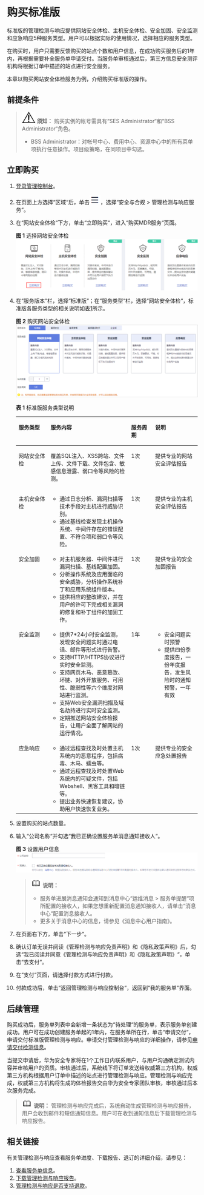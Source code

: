 # 购买标准版<a name="mdr_01_0061"></a>

标准版的管理检测与响应提供网站安全体检、主机安全体检、安全加固、安全监测和应急响应5种服务类型。用户可以根据实际的使用情况，选择相应的服务类型。

在购买时，用户只需要反馈购买的站点个数和用户信息，在成功购买服务后的1年内，再根据需要补全服务单申请交付。当服务单审核通过后，第三方信息安全测评机构将根据订单中描述的站点进行安全服务。

本章以购买网站安全体检服务为例，介绍购买标准版的操作。

## 前提条件<a name="zh-cn_topic_0115570352_section1741118183317"></a>

>![](public_sys-resources/icon-notice.gif) **须知：** 
>购买实例的帐号需具有“SES Administrator“和“BSS Administrator“角色。
>-   BSS Administrator：对帐号中心、费用中心、资源中心中的所有菜单项执行任意操作。项目级策略，在同项目中勾选。

## 立即购买<a name="zh-cn_topic_0115570352_section1933417191455"></a>

1.  [登录管理控制台](https://console.huaweicloud.com/?locale=zh-cn)。
2.  在页面上方选择“区域“后，单击![](figures/icon-服务列表小图标.png)，选择“安全与合规  \>  管理检测与响应服务“。
3.  在“网站安全体检“下方，单击“立即购买“，进入“购买MDR服务“页面。

    **图 1**  选择网站安全体检<a name="zh-cn_topic_0115570352_fig6140362115217"></a>  
    ![](figures/选择网站安全体检.png "选择网站安全体检")

4.  在“服务版本“栏，选择“标准版“；在“服务类型“栏，选择“网站安全体检“，标准版各服务类型的相关说明如[表1](#zh-cn_topic_0115570352_table544864683318)所示。

    **图 2**  购买网站安全体检<a name="zh-cn_topic_0115570352_fig462214533513"></a>  
    ![](figures/购买网站安全体检.png "购买网站安全体检")

    **表 1**  标准版服务类型说明

    <a name="zh-cn_topic_0115570352_table544864683318"></a>
    <table><thead align="left"><tr id="zh-cn_topic_0115570352_row114461646133318"><th class="cellrowborder" valign="top" width="17.57%" id="mcps1.2.5.1.1"><p id="zh-cn_topic_0115570352_p3446746123311"><a name="zh-cn_topic_0115570352_p3446746123311"></a><a name="zh-cn_topic_0115570352_p3446746123311"></a>服务类型</p>
    </th>
    <th class="cellrowborder" valign="top" width="44.39%" id="mcps1.2.5.1.2"><p id="zh-cn_topic_0115570352_p144466462338"><a name="zh-cn_topic_0115570352_p144466462338"></a><a name="zh-cn_topic_0115570352_p144466462338"></a>服务内容</p>
    </th>
    <th class="cellrowborder" valign="top" width="13.23%" id="mcps1.2.5.1.3"><p id="p1815161862212"><a name="p1815161862212"></a><a name="p1815161862212"></a>服务周期</p>
    </th>
    <th class="cellrowborder" valign="top" width="24.81%" id="mcps1.2.5.1.4"><p id="zh-cn_topic_0115570352_p344694633320"><a name="zh-cn_topic_0115570352_p344694633320"></a><a name="zh-cn_topic_0115570352_p344694633320"></a>说明</p>
    </th>
    </tr>
    </thead>
    <tbody><tr id="zh-cn_topic_0115570352_row17446446203319"><td class="cellrowborder" valign="top" width="17.57%" headers="mcps1.2.5.1.1 "><p id="zh-cn_topic_0115570352_p158706198114"><a name="zh-cn_topic_0115570352_p158706198114"></a><a name="zh-cn_topic_0115570352_p158706198114"></a>网站安全体检</p>
    </td>
    <td class="cellrowborder" valign="top" width="44.39%" headers="mcps1.2.5.1.2 "><p id="zh-cn_topic_0115570352_p498615393497"><a name="zh-cn_topic_0115570352_p498615393497"></a><a name="zh-cn_topic_0115570352_p498615393497"></a>覆盖SQL注入、XSS跨站、文件上传、文件下载、文件包含、敏感信息泄露、弱口令等风险的检测。</p>
    </td>
    <td class="cellrowborder" valign="top" width="13.23%" headers="mcps1.2.5.1.3 "><p id="p21541822211"><a name="p21541822211"></a><a name="p21541822211"></a>1次</p>
    </td>
    <td class="cellrowborder" valign="top" width="24.81%" headers="mcps1.2.5.1.4 "><p id="zh-cn_topic_0115570352_p1633512523016"><a name="zh-cn_topic_0115570352_p1633512523016"></a><a name="zh-cn_topic_0115570352_p1633512523016"></a>提供专业的网站安全评估报告</p>
    </td>
    </tr>
    <tr id="zh-cn_topic_0115570352_row24486468334"><td class="cellrowborder" valign="top" width="17.57%" headers="mcps1.2.5.1.1 "><p id="zh-cn_topic_0115570352_p69161349592"><a name="zh-cn_topic_0115570352_p69161349592"></a><a name="zh-cn_topic_0115570352_p69161349592"></a>主机安全体检</p>
    </td>
    <td class="cellrowborder" valign="top" width="44.39%" headers="mcps1.2.5.1.2 "><a name="zh-cn_topic_0115570352_ul15609159191013"></a><a name="zh-cn_topic_0115570352_ul15609159191013"></a><ul id="zh-cn_topic_0115570352_ul15609159191013"><li>通过日志分析、漏洞扫描等技术手段对主机进行威胁识别。</li><li>通过基线检查发现主机操作系统、中间件存在的错误配置、不符合项和弱口令等风险。</li></ul>
    </td>
    <td class="cellrowborder" valign="top" width="13.23%" headers="mcps1.2.5.1.3 "><p id="p215161882216"><a name="p215161882216"></a><a name="p215161882216"></a>1次</p>
    </td>
    <td class="cellrowborder" valign="top" width="24.81%" headers="mcps1.2.5.1.4 "><p id="zh-cn_topic_0115570352_p1825111411426"><a name="zh-cn_topic_0115570352_p1825111411426"></a><a name="zh-cn_topic_0115570352_p1825111411426"></a>提供专业的主机安全评估报告</p>
    </td>
    </tr>
    <tr id="zh-cn_topic_0115570352_row6448124693311"><td class="cellrowborder" valign="top" width="17.57%" headers="mcps1.2.5.1.1 "><p id="zh-cn_topic_0115570352_p12573646191019"><a name="zh-cn_topic_0115570352_p12573646191019"></a><a name="zh-cn_topic_0115570352_p12573646191019"></a>安全加固</p>
    </td>
    <td class="cellrowborder" valign="top" width="44.39%" headers="mcps1.2.5.1.2 "><a name="zh-cn_topic_0115570352_ul8846201017111"></a><a name="zh-cn_topic_0115570352_ul8846201017111"></a><ul id="zh-cn_topic_0115570352_ul8846201017111"><li>对主机服务器、中间件进行漏洞扫描、基线配置加固。</li><li>分析操作系统及应用面临的安全威胁，分析操作系统补丁和应用系统组件版本。</li><li>提供相应的整改建议，并在用户的许可下完成相关漏洞的修复和补丁组件的加固工作。</li></ul>
    </td>
    <td class="cellrowborder" valign="top" width="13.23%" headers="mcps1.2.5.1.3 "><p id="p15151518202213"><a name="p15151518202213"></a><a name="p15151518202213"></a>1次</p>
    </td>
    <td class="cellrowborder" valign="top" width="24.81%" headers="mcps1.2.5.1.4 "><p id="zh-cn_topic_0115570352_p7985172194219"><a name="zh-cn_topic_0115570352_p7985172194219"></a><a name="zh-cn_topic_0115570352_p7985172194219"></a>提供专业的安全加固报告</p>
    </td>
    </tr>
    <tr id="zh-cn_topic_0115570352_row1448546133313"><td class="cellrowborder" valign="top" width="17.57%" headers="mcps1.2.5.1.1 "><p id="zh-cn_topic_0115570352_p26807110620"><a name="zh-cn_topic_0115570352_p26807110620"></a><a name="zh-cn_topic_0115570352_p26807110620"></a>安全监测</p>
    </td>
    <td class="cellrowborder" valign="top" width="44.39%" headers="mcps1.2.5.1.2 "><a name="zh-cn_topic_0115570352_ul134254481616"></a><a name="zh-cn_topic_0115570352_ul134254481616"></a><ul id="zh-cn_topic_0115570352_ul134254481616"><li>提供7*24小时安全监测，发现安全问题实时通过电话、邮件等形式进行告警。</li><li>支持HTTP/HTTPS协议进行实时安全监测。</li><li>支持网页木马、恶意篡改、坏链、对外开放服务、可用性、脆弱性等六个维度对网站进行监测。</li><li>支持Web安全漏洞扫描及域名劫持进行实时安全监测。</li><li>定期推送网站安全体检报告，让用户全面了解网站的运行情况。</li></ul>
    </td>
    <td class="cellrowborder" valign="top" width="13.23%" headers="mcps1.2.5.1.3 "><p id="p71581816221"><a name="p71581816221"></a><a name="p71581816221"></a>1年</p>
    </td>
    <td class="cellrowborder" valign="top" width="24.81%" headers="mcps1.2.5.1.4 "><a name="zh-cn_topic_0115570352_ul55717433714"></a><a name="zh-cn_topic_0115570352_ul55717433714"></a><ul id="zh-cn_topic_0115570352_ul55717433714"><li>安全问题实时预警</li><li>提供四份季度报告，一份年度报告，发生风险时的通知预警，一年有效</li></ul>
    </td>
    </tr>
    <tr id="zh-cn_topic_0115570352_row0733134212219"><td class="cellrowborder" valign="top" width="17.57%" headers="mcps1.2.5.1.1 "><p id="zh-cn_topic_0115570352_p112952611217"><a name="zh-cn_topic_0115570352_p112952611217"></a><a name="zh-cn_topic_0115570352_p112952611217"></a>应急响应</p>
    </td>
    <td class="cellrowborder" valign="top" width="44.39%" headers="mcps1.2.5.1.2 "><a name="zh-cn_topic_0115570352_ul2017905918813"></a><a name="zh-cn_topic_0115570352_ul2017905918813"></a><ul id="zh-cn_topic_0115570352_ul2017905918813"><li>通过远程查找及时处置主机系统内的恶意程序，包括病毒、木马、蠕虫等。</li><li>通过远程查找及时处置Web系统内的可疑文件，包括Webshell、黑客工具和暗链等。</li><li>提出业务快速恢复建议，协助用户快速恢复业务。</li></ul>
    </td>
    <td class="cellrowborder" valign="top" width="13.23%" headers="mcps1.2.5.1.3 "><p id="p315171882212"><a name="p315171882212"></a><a name="p315171882212"></a>1次</p>
    </td>
    <td class="cellrowborder" valign="top" width="24.81%" headers="mcps1.2.5.1.4 "><p id="zh-cn_topic_0115570352_p1621803910411"><a name="zh-cn_topic_0115570352_p1621803910411"></a><a name="zh-cn_topic_0115570352_p1621803910411"></a>提供专业的安全应急处置报告</p>
    </td>
    </tr>
    </tbody>
    </table>

5.  设置购买的站点数量。
6.  输入“公司名称“并勾选“我已正确设置服务单消息通知接收人“。

    **图 3**  设置用户信息<a name="fig0751147112115"></a>  
    ![](figures/设置用户信息.png "设置用户信息")

    >![](public_sys-resources/icon-note.gif) **说明：** 
    >-   服务单进展消息通知会通知到消息中心“运维消息  \>  服务单提醒“项所配置的接收人，如果您想重新配置消息通知接收人，请单击“消息中心“配置消息接收人。
    >-   更多关于消息中心的信息，请参见《消息中心用户指南》。

7.  在页面右下方，单击“下一步“。
8.  确认订单无误并阅读《管理检测与响应免责声明》和《隐私政策声明》后，勾选“我已阅读并同意《管理检测与响应免责声明》和《隐私政策声明》“，单击“去支付“。
9.  在“支付“页面，请选择付款方式进行付款。
10. 付款成功后，单击“返回管理检测与响应控制台“，返回到“我的服务单“界面。

## 后续管理<a name="zh-cn_topic_0115570352_section765741312285"></a>

购买成功后，服务单列表中会新增一条状态为“待处理“的服务单，表示服务单创建成功。用户可在成功创建服务单起的1年内，在服务单所在行，单击“申请交付“，申请交付标准版管理检测与响应。申请交付管理检测与响应的详细操作，请参见[申请交付检测信息](申请交付标准版管理检测与响应服务.md)。

当提交申请后，华为安全专家将在1个工作日内联系用户，与用户沟通确定测试内容并审核用户的资质。审核通过后，系统线下将订单发送给权威第三方机构，权威第三方机构根据用户订单中描述的站点进行管理检测与响应。管理检测与响应完成，权威第三方机构将生成的体检报告交由华为安全专家团队审核，审核通过后本次服务完成。

>![](public_sys-resources/icon-note.gif) **说明：** 
>管理检测与响应完成后，系统自动生成管理检测与响应报告，用户会收到邮件和短信通知信息。用户可在收到通知信息后下载管理检测与响应报告。

## 相关链接<a name="section2779132554910"></a>

有关管理检测与响应查看服务单进度、下载报告、退订的详细介绍，请参见：

1.  [查看服务单信息](查看服务单信息.md)。
2.  [下载管理检测与响应报告](下载管理检测与响应报告.md)。
3.  [管理检测与响应是否支持退款](https://support.huaweicloud.com/mdr_faq/mdr_01_0052.html)。

